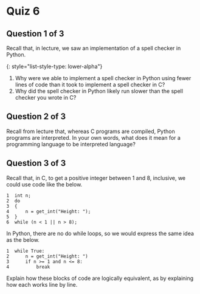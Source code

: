 # Quiz 6

## Question 1 of 3

Recall that, in lecture, we saw an implementation of a spell checker in Python.

{: style="list-style-type: lower-alpha"}
1. Why were we able to implement a spell checker in Python using fewer lines of code than it took to implement a spell checker in C?
1. Why did the spell checker in Python likely run slower than the spell checker you wrote in C?

## Question 2 of 3

Recall from lecture that, whereas C programs are compiled, Python programs are interpreted. In your own words, what does it mean for a programming language to be interpreted language?

## Question 3 of 3

Recall that, in C, to get a positive integer between 1 and 8, inclusive, we could use code like the below.

```
1  int n;
2  do
3  {
4      n = get_int("Height: ");
5  }
6  while (n < 1 || n > 8);
```

In Python, there are no do while loops, so we would express the same idea as the below.

```
1  while True:
2      n = get_int("Height: ")
3      if n >= 1 and n <= 8:
4          break
```

Explain how these blocks of code are logically equivalent, as by explaining how each works line by line.
